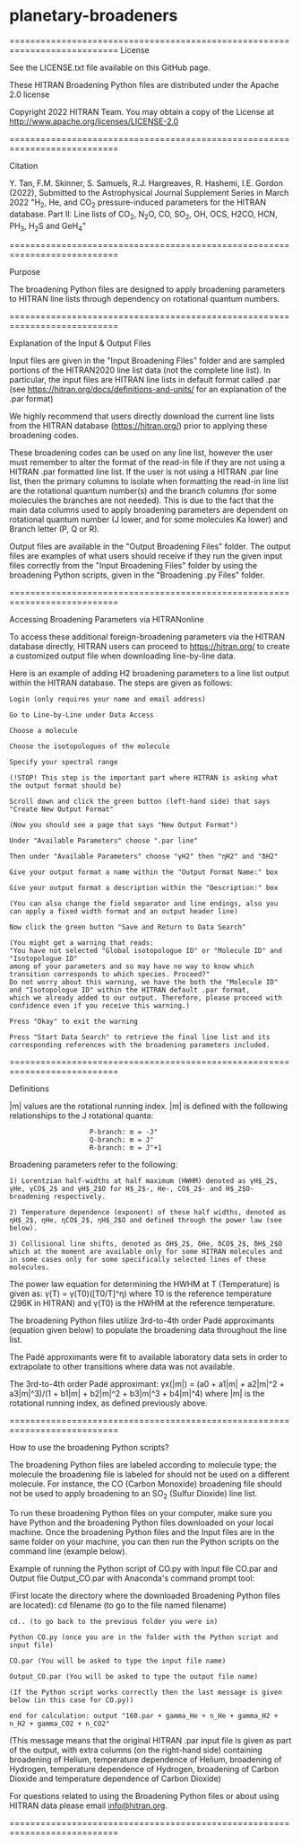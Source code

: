 # planetary-broadeners
===========================================================================
License

See the LICENSE.txt file available on this GitHub page.

These HITRAN Broadening Python files are distributed under the Apache 2.0 license

Copyright 2022 HITRAN Team. You may obtain a copy of the License at http://www.apache.org/licenses/LICENSE-2.0

===========================================================================

Citation

Y. Tan, F.M. Skinner, S. Samuels, R.J. Hargreaves, R. Hashemi, I.E. Gordon (2022), Submitted to the Astrophysical Journal Supplement Series in March 2022
"H$_2$, He, and CO$_2$ pressure-induced parameters for the HITRAN database. 
Part II: Line lists of CO$_2$, N$_2$O, CO, SO$_2$, OH, OCS, H2CO, HCN, PH$_3$, H$_2$S and GeH$_4$"

===========================================================================

Purpose

The broadening Python files are designed to apply broadening parameters to HITRAN line lists through dependency on rotational quantum numbers.

===========================================================================

Explanation of the Input & Output Files

Input files are given in the "Input Broadening Files" folder and are sampled portions of the HITRAN2020 line list data (not the complete line list).
In particular, the input files are HITRAN line lists in default format called .par (see https://hitran.org/docs/definitions-and-units/ for an explanation of the .par format)

We highly recommend that users directly download the current line lists from the HITRAN database (https://hitran.org/) prior to applying these broadening codes.

These broadening codes can be used on any line list, however the user must remember to alter the format of the read-in file if they are not using a HITRAN .par formatted line list.
If the user is not using a HITRAN .par line list, then the primary columns to isolate when formatting the read-in line list are the rotational quantum number(s) and the branch columns 
(for some molecules the branches are not needed). This is due to the fact that the main data columns used to apply broadening parameters are dependent on rotational quantum number
(J lower, and for some molecules Ka lower) and Branch letter (P, Q or R).

Output files are available in the "Output Broadening Files" folder. The output files are examples of what users should receive if they run the given input files correctly 
from the "Input Broadening Files" folder by using the broadening Python scripts, given in the "Broadening .py Files" folder.

===========================================================================

Accessing Broadening Parameters via HITRANonline

To access these additional foreign-broadening parameters via the HITRAN database directly, 
HITRAN users can proceed to https://hitran.org/ to create a customized output file when downloading line-by-line data.

Here is an example of adding H2 broadening parameters to a line list output within the HITRAN database.
The steps are given as follows:

	Login (only requires your name and email address)
	
	Go to Line-by-Line under Data Access
	
	Choose a molecule
	
	Choose the isotopologues of the molecule
	
	Specify your spectral range
	
	(!STOP! This step is the important part where HITRAN is asking what the output format should be)
	
	Scroll down and click the green button (left-hand side) that says "Create New Output Format"
	
	(Now you should see a page that says "New Output Format")
	
	Under "Available Parameters" choose ".par line"
	
	Then under "Available Parameters" choose "γH2" then "ηH2" and "δH2"
	
	Give your output format a name within the "Output Format Name:" box
	
	Give your output format a description within the "Description:" box
	
	(You can also change the field separator and line endings, also you can apply a fixed width format and an output header line)
	
	Now click the green button "Save and Return to Data Search"
	
	(You might get a warning that reads:
	"You have not selected "Global isotopologue ID" or "Molecule ID" and "Isotopologue ID" 
	among of your parameters and so may have no way to know which transition corresponds to which species. Proceed?" 
	Do not worry about this warning, we have the both the "Molecule ID" and "Isotopologue ID" within the HITRAN default .par format, 
	which we already added to our output. Therefore, please proceed with confidence even if you receive this warning.)
	
	Press "Okay" to exit the warning
	
	Press "Start Data Search" to retrieve the final line list and its corresponding references with the broadening parameters included.

===========================================================================

Definitions

|m| values are the rotational running index. |m| is defined with the following relationships to the J rotational quanta:

						P-branch: m = -J"
						Q-branch: m = J"
						R-branch: m = J"+1

Broadening parameters refer to the following:

	1) Lorentzian half-widths at half maximum (HWHM) denoted as γH$_2$, γHe, γCO$_2$ and γH$_2$O for H$_2$-, He-, CO$_2$- and H$_2$O-broadening respectively.
	
	2) Temperature dependence (exponent) of these half widths, denoted as ηH$_2$, ηHe, ηCO$_2$, ηH$_2$O and defined through the power law (see below).
	
	3) Collisional line shifts, denoted as δH$_2$, δHe, δCO$_2$, δH$_2$O which at the moment are available only for some HITRAN molecules and in some cases only for some specifically selected lines of these molecules. 

The power law equation for determining the HWHM at T (Temperature) is given as: γ(T) = γ(T0)([T0/T]^η)
	where T0 is the reference temperature (296K in HITRAN) and γ(T0) is the HWHM at the reference temperature.

The broadening Python files utilize 3rd-to-4th order Padé approximants (equation given below) to populate the broadening data throughout the line list.

The Padé approximants were fit to available laboratory data sets in order to extrapolate to other transitions where data was not available.

The 3rd-to-4th order Padé approximant: γx(|m|) = (a0 + a1|m| + a2|m|^2 + a3|m|^3)/(1 + b1|m| + b2|m|^2 + b3|m|^3 + b4|m|^4)
	where |m| is the rotational running index, as defined previously above.

===========================================================================

How to use the broadening Python scripts?

The broadening Python files are labeled according to molecule type; the molecule the broadening file is labeled for should not be used on a different molecule.
For instance, the CO (Carbon Monoxide) broadening file should not be used to apply broadening to an SO$_2$ (Sulfur Dioxide) line list.

To run these broadening Python files on your computer, make sure you have Python and the broadening Python files downloaded on your local machine.
Once the broadening Python files and the Input files are in the same folder on your machine, you can then run the Python scripts on the command line (example below).

Example of running the Python script of CO.py with Input file CO.par and Output file Output_CO.par with Anaconda's command prompt tool:

(First locate the directory where the downloaded Broadening Python files are located): cd filename (to go to the file named filename)

	cd.. (to go back to the previous folder you were in)
										       
	Python CO.py (once you are in the folder with the Python script and input file)
										       
	CO.par (You will be asked to type the input file name)
										       
	Output_CO.par (You will be asked to type the output file name)
										       
	(If the Python script works correctly then the last message is given below (in this case for CO.py))
					
	end for calculation: output "160.par + gamma_He + n_He + gamma_H2 + n_H2 + gamma_CO2 + n_CO2"
							
(This message means that the original HITRAN .par input file is given as part of the output, with extra columns (on the right-hand side) containing broadening of Helium, temperature dependence of Helium, broadening of Hydrogen, temperature dependence of Hydrogen, broadening of Carbon Dioxide and temperature dependence of Carbon Dioxide)

For questions related to using the Broadening Python files or about using HITRAN data please email info@hitran.org.

===========================================================================
